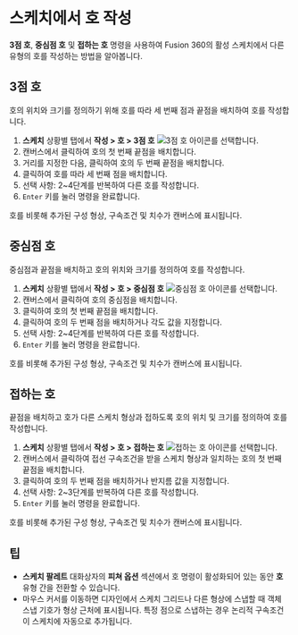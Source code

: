 스케치에서 호 작성
==========

**3점 호**, **중심점 호** 및 **접하는 호** 명령을 사용하여 Fusion 360의 활성 스케치에서 다른 유형의 호를 작성하는 방법을 알아봅니다.

3점 호
----

호의 위치와 크기를 정의하기 위해 호를 따라 세 번째 점과 끝점을 배치하여 호를 작성합니다.

1.  **스케치** 상황별 탭에서 **작성 > 호 > 3점 호** ![3점 호 아이콘](https://help.autodesk.com/cloudhelp/KOR/Fusion-Sketch/images/icon/skt/arc-3-point.png)를 선택합니다.
2.  캔버스에서 클릭하여 호의 첫 번째 끝점을 배치합니다.
3.  거리를 지정한 다음, 클릭하여 호의 두 번째 끝점을 배치합니다.
4.  클릭하여 호를 따라 세 번째 점을 배치합니다.
5.  선택 사항: 2~4단계를 반복하여 다른 호를 작성합니다.
6.  `Enter` 키를 눌러 명령을 완료합니다.

호를 비롯해 추가된 구성 형상, 구속조건 및 치수가 캔버스에 표시됩니다.

중심점 호
-----

중심점과 끝점을 배치하고 호의 위치와 크기를 정의하여 호를 작성합니다.

1.  **스케치** 상황별 탭에서 **작성 > 호 > 중심점 호** ![중심점 호 아이콘](https://help.autodesk.com/cloudhelp/KOR/Fusion-Sketch/images/icon/skt/arc-center-point.png)를 선택합니다.
2.  캔버스에서 클릭하여 호의 중심점을 배치합니다.
3.  클릭하여 호의 첫 번째 끝점을 배치합니다.
4.  클릭하여 호의 두 번째 점을 배치하거나 각도 값을 지정합니다.
5.  선택 사항: 2~4단계를 반복하여 다른 호를 작성합니다.
6.  `Enter` 키를 눌러 명령을 완료합니다.

호를 비롯해 추가된 구성 형상, 구속조건 및 치수가 캔버스에 표시됩니다.

접하는 호
-----

끝점을 배치하고 호가 다른 스케치 형상과 접하도록 호의 위치 및 크기를 정의하여 호를 작성합니다.

1.  **스케치** 상황별 탭에서 **작성 > 호 > 접하는 호** ![접하는 호 아이콘](https://help.autodesk.com/cloudhelp/KOR/Fusion-Sketch/images/icon/skt/arc-tangent.png)를 선택합니다.
2.  캔버스에서 클릭하여 접선 구속조건을 받을 스케치 형상과 일치하는 호의 첫 번째 끝점을 배치합니다.
3.  클릭하여 호의 두 번째 점을 배치하거나 반지름 값을 지정합니다.
4.  선택 사항: 2~3단계를 반복하여 다른 호를 작성합니다.
5.  `Enter` 키를 눌러 명령을 완료합니다.

호를 비롯해 추가된 구성 형상, 구속조건 및 치수가 캔버스에 표시됩니다.

팁
-

*   **스케치 팔레트** 대화상자의 **피쳐 옵션** 섹션에서 호 명령이 활성화되어 있는 동안 **호** 유형 간을 전환할 수 있습니다.
*   마우스 커서를 이동하면 디자인에서 스케치 그리드나 다른 형상에 스냅할 때 객체 스냅 기호가 형상 근처에 표시됩니다. 특정 점으로 스냅하는 경우 논리적 구속조건이 스케치에 자동으로 추가됩니다.